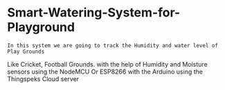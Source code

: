 # Smart-Watering-System-for-Playground

	In this system we are going to track the Humidity and water level of Play Grounds
Like Cricket, Football Grounds. with the help of Humidity and Moisture sensors using the
NodeMCU Or ESP8266 with the Arduino using the Thingspeks Cloud server